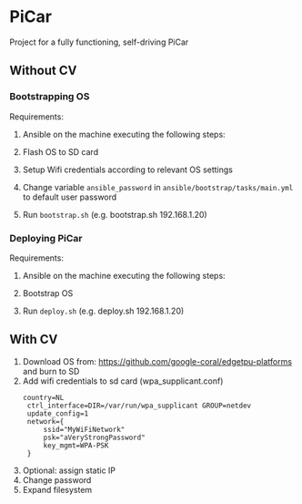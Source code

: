 # PiCar
Project for a fully functioning, self-driving PiCar

## Without CV

### Bootstrapping OS

Requirements:
1. Ansible on the machine executing the following steps:

1. Flash OS to SD card 
2. Setup Wifi credentials according to relevant OS settings
3. Change variable `ansible_password` in `ansible/bootstrap/tasks/main.yml` to default user password 
4. Run `bootstrap.sh` <TARGET HOST IP> (e.g. bootstrap.sh 192.168.1.20)

### Deploying PiCar

Requirements:
1. Ansible on the machine executing the following steps:

1. Bootstrap OS
2. Run `deploy.sh` <TARGET HOST IP> (e.g. deploy.sh 192.168.1.20)
   

## With CV

1. Download OS from: https://github.com/google-coral/edgetpu-platforms and burn to SD
2. Add wifi credentials to sd card (wpa_supplicant.conf)
   ```
   country=NL
    ctrl_interface=DIR=/var/run/wpa_supplicant GROUP=netdev
    update_config=1
    network={
        ssid="MyWiFiNetwork"
        psk="aVeryStrongPassword"
        key_mgmt=WPA-PSK
    }
   ```
3. Optional: assign static IP
4. Change password
5. Expand filesystem


